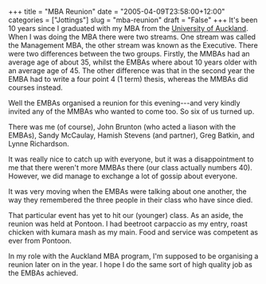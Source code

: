 +++
title = "MBA Reunion"
date = "2005-04-09T23:58:00+12:00"
categories = ["Jottings"]
slug = "mba-reunion"
draft = "False"
+++
It's been 10 years since I graduated with my MBA from the [University
of
Auckland](https://www.auckland.ac.nz/). When I was doing the MBA there
were two streams. One stream was called
the Management MBA, the other stream was
known as the Executive. There were two differences between the two
groups. Firstly, the MMBAs had an average age of about 35, whilst the
EMBAs where about 10 years older with an average age of 45. The other
difference was that in the second year the EMBA had to write a four
point 4 (1 term) thesis,
whereas the MMBAs did courses instead.

Well the EMBAs organised a reunion for this evening---and very kindly
invited any of the MMBAs who wanted to come too. So six of us turned
up.

There was me (of course), John Brunton (who acted a liason with the
EMBAs), Sandy McCaulay, Hamish Stevens (and partner), Greg Batkin, and
Lynne Richardson.

It was really nice to catch up with everyone, but it was a
disappointment to me that there weren't more MMBAs there (our class
actually numbers 40). However, we did manage to exchange a lot of
gossip about everyone.

It was very moving when the EMBAs were talking about one another, the
way they remembered the three people in their class who have since
died.

That particular event has yet to hit our (younger) class.
As an aside, the reunion was held at Pontoon. I had beetroot
carpaccio as my entry, roast chicken with kumara mash as my main. Food
and service was competent as ever from Pontoon.

In my role with the Auckland MBA program,
I'm supposed to be organising a reunion later on in the year. I hope I
do the same sort of high quality job as the EMBAs achieved.

